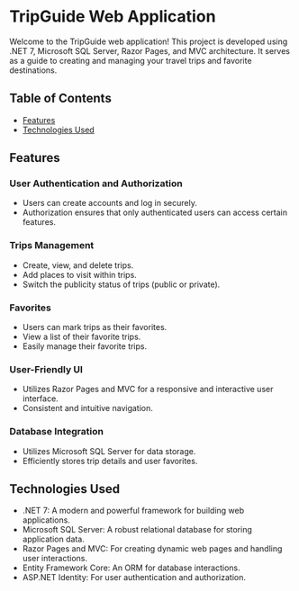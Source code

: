 # TripGuide Web Application

Welcome to the TripGuide web application! This project is developed using .NET 7, Microsoft SQL Server, Razor Pages, and MVC architecture. It serves as a guide to creating and managing your travel trips and favorite destinations.

## Table of Contents

- [Features](#features)
- [Technologies Used](#technologies-used)

## Features

### User Authentication and Authorization

- Users can create accounts and log in securely.
- Authorization ensures that only authenticated users can access certain features.

### Trips Management

- Create, view, and delete trips.
- Add places to visit within trips.
- Switch the publicity status of trips (public or private).

### Favorites

- Users can mark trips as their favorites.
- View a list of their favorite trips.
- Easily manage their favorite trips.

### User-Friendly UI

- Utilizes Razor Pages and MVC for a responsive and interactive user interface.
- Consistent and intuitive navigation.

### Database Integration

- Utilizes Microsoft SQL Server for data storage.
- Efficiently stores trip details and user favorites.

## Technologies Used

- .NET 7: A modern and powerful framework for building web applications.
- Microsoft SQL Server: A robust relational database for storing application data.
- Razor Pages and MVC: For creating dynamic web pages and handling user interactions.
- Entity Framework Core: An ORM for database interactions.
- ASP.NET Identity: For user authentication and authorization.
